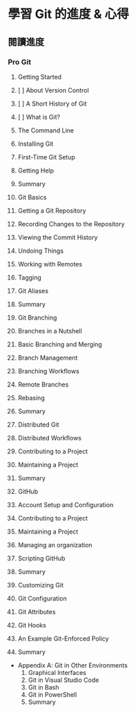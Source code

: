 # 學習 Git 的進度 & 心得

## 閱讀進度

### Pro Git

1. Getting Started
  1. [ ] About Version Control
  2. [ ] A Short History of Git
  3. [ ] What is Git?
  4. The Command Line
  5. Installing Git
  6. First-Time Git Setup
  7. Getting Help
  8. Summary

2. Git Basics
  1. Getting a Git Repository
  2. Recording Changes to the Repository
  3. Viewing the Commit History
  4. Undoing Things
  5. Working with Remotes
  6. Tagging
  7. Git Aliases
  8. Summary

3. Git Branching
  1. Branches in a Nutshell
  2. Basic Branching and Merging
  3. Branch Management
  4. Branching Workflows
  5. Remote Branches
  6. Rebasing
  7. Summary

5. Distributed Git
  1. Distributed Workflows
  2. Contributing to a Project
  3. Maintaining a Project
  4. Summary

6. GitHub
  1. Account Setup and Configuration
  2. Contributing to a Project
  3. Maintaining a Project
  4. Managing an organization
  5. Scripting GitHub
  6. Summary

8. Customizing Git
  1. Git Configuration
  2. Git Attributes
  3. Git Hooks
  4. An Example Git-Enforced Policy
  5. Summary

- Appendix A: Git in Other Environments
  1. Graphical Interfaces
  2. Git in Visual Studio Code
  3. Git in Bash
  4. Git in PowerShell
  5. Summary
